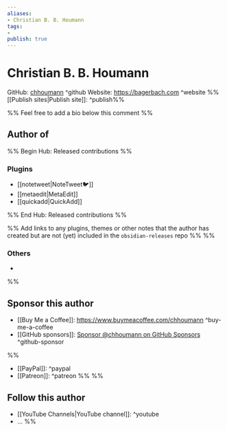 ```yaml
---
aliases:
- Christian B. B. Houmann
tags: 
- 
publish: true
---
```


# Christian B. B. Houmann

GitHub: [chhoumann](https://github.com/chhoumann/) ^github
Website: <https://bagerbach.com> ^website
%%[[Publish sites|Publish site]]: ^publish%%

%% Feel free to add a bio below this comment %%


## Author of

%% Begin Hub: Released contributions %%
### Plugins
- [[notetweet|NoteTweet🐦]]
- [[metaedit|MetaEdit]]
- [[quickadd|QuickAdd]]

%% End Hub: Released contributions %%

%% Add links to any plugins, themes or other notes that the author has created but are not (yet) included in the `obsidian-releases` repo %%
%%
### Others 

- 
%%

## Sponsor this author

- [[Buy Me a Coffee]]: <https://www.buymeacoffee.com/chhoumann> ^buy-me-a-coffee
- [[GitHub sponsors]]: [Sponsor @chhoumann on GitHub Sponsors](https://github.com/sponsors/chhoumann) ^github-sponsor

%%
- [[PayPal]]: ^paypal
- [[Patreon]]: ^patreon
%%
%%
## Follow this author

- [[YouTube Channels|YouTube channel]]: ^youtube
- ...
%%